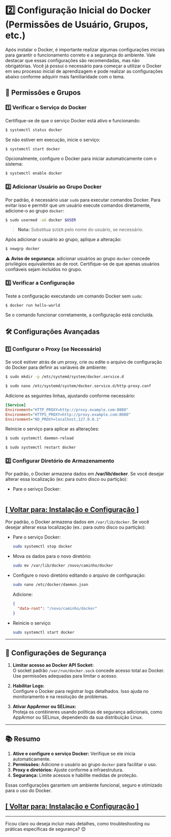 # 2️⃣ Configuração Inicial do Docker (Permissões de Usuário, Grupos, etc.)

Após instalar o Docker, é importante realizar algumas configurações iniciais para garantir o funcionamento correto e a segurança do ambiente. Vale destacar que essas configurações são recomendadas, mas não obrigatórias. Você já possui o necessário para começar a utilizar o Docker em seu processo inicial de aprendizagem e pode realizar as configurações abaixo conforme adquirir mais familiaridade com o tema.

## 🔧 Permissões e Grupos

### 1️⃣ Verificar o Serviço do Docker

Certifique-se de que o serviço Docker está ativo e funcionando:

```Bash
$ systemctl status docker
```

Se não estiver em execução, inicie o serviço:

```Bash
$ systemctl start docker
```

Opcionalmente, configure o Docker para iniciar automaticamente com o sistema:

```Bash
$ systemctl enable docker
```

### 2️⃣ Adicionar Usuário ao Grupo Docker

Por padrão, é necessário usar `sudo` para executar comandos Docker. Para evitar isso e permitir que um usuário execute comandos diretamente, adicione-o ao grupo `docker`:

```Bash
$ sudo usermod -aG docker $USER
```

> **Nota:** Substitua `$USER` pelo nome do usuário, se necessário.

Após adicionar o usuário ao grupo, aplique a alteração:

```Bash
$ newgrp docker
```

⚠️ **Aviso de segurança:** adicionar usuários ao grupo `docker` concede privilégios equivalentes ao de root. Certifique-se de que apenas usuários confiáveis sejam incluídos no grupo.

### 3️⃣ Verificar a Configuração

Teste a configuração executando um comando Docker sem `sudo`:

```Bash
$ docker run hello-world
```

Se o comando funcionar corretamente, a configuração está concluída.

## 🛠️ Configurações Avançadas

### 1️⃣ Configurar o Proxy (se Necessário)

Se você estiver atrás de um proxy, crie ou edite o arquivo de configuração do Docker para definir as variáveis de ambiente:

```Bash
$ sudo mkdir -p /etc/systemd/system/docker.service.d
```

```Bash
$ sudo nano /etc/systemd/system/docker.service.d/http-proxy.conf
```

Adicione as seguintes linhas, ajustando conforme necessário:

```ini
[Service]
Environment="HTTP_PROXY=http://proxy.example.com:8080"
Environment="HTTPS_PROXY=http://proxy.example.com:8080"
Environment="NO_PROXY=localhost,127.0.0.1"
```

Reinicie o serviço para aplicar as alterações:

```Bash
$ sudo systemctl daemon-reload
```

```Bash
$ sudo systemctl restart docker
```

### 2️⃣ Configurar Diretório de Armazenamento

Por padrão, o Docker armazena dados em **/var/lib/docker**. Se você desejar alterar essa localização (ex: para outro disco ou partição):

- Pare o serivço Docker:  

  ```Bash
  ```

## [[ Voltar para: Instalação e Configuração ]](./instalacao-configuracao.md)

Por padrão, o Docker armazena dados em `/var/lib/docker`. Se você desejar alterar essa localização (ex.: para outro disco ou partição):  

- Pare o serviço Docker:  

  ```bash
  sudo systemctl stop docker
  ```  

- Mova os dados para o novo diretório:  

  ```bash
  sudo mv /var/lib/docker /novo/caminho/docker
  ```  

- Configure o novo diretório editando o arquivo de configuração:  

  ```bash
  sudo nano /etc/docker/daemon.json
  ```  

  Adicione:  

  ```json
  {
    "data-root": "/novo/caminho/docker"
  }
  ```  

- Reinicie o serviço:  

  ```bash
  sudo systemctl start docker
  ```  

---

## 🔐 Configurações de Segurança  

1. **Limitar acesso ao Docker API Socket:**  
   O socket padrão `/var/run/docker.sock` concede acesso total ao Docker. Use permissões adequadas para limitar o acesso.  

2. **Habilitar Logs:**  
   Configure o Docker para registrar logs detalhados. Isso ajuda no monitoramento e na resolução de problemas.  

3. **Ativar AppArmor ou SELinux:**  
   Proteja os contêineres usando políticas de segurança adicionais, como AppArmor ou SELinux, dependendo da sua distribuição Linux.  

---

## 📚 Resumo  

1. **Ative e configure o serviço Docker:** Verifique se ele inicia automaticamente.  
2. **Permissões:** Adicione o usuário ao grupo `docker` para facilitar o uso.  
3. **Proxy e diretórios:** Ajuste conforme a infraestrutura.  
4. **Segurança:** Limite acessos e habilite medidas de proteção.  

Essas configurações garantem um ambiente funcional, seguro e otimizado para o uso do Docker.  

## [[ Voltar para: Instalação e Configuração ]](./instalacao-configuracao.md)  

---  

Ficou claro ou deseja incluir mais detalhes, como troubleshooting ou práticas específicas de segurança? 😊